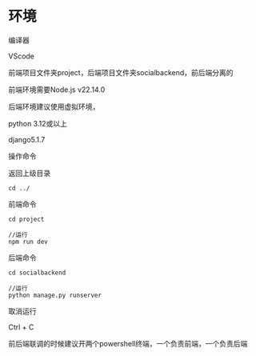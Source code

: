 # 环境

编译器

VScode



前端项目文件夹project，后端项目文件夹socialbackend，前后端分离的



前端环境需要Node.js  v22.14.0

后端环境建议使用虚拟环境，

python 3.12或以上 

django5.1.7





操作命令

返回上级目录

```
cd ../
```

前端命令

```
cd project

//运行
npm run dev
```

后端命令

```
cd socialbackend

//运行
python manage.py runserver
```

取消运行

Ctrl + C





前后端联调的时候建议开两个powershell终端，一个负责前端，一个负责后端
